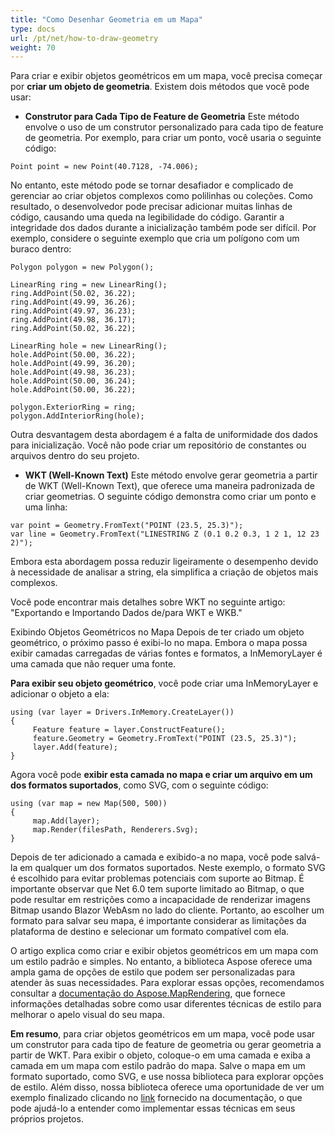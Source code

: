 ```yaml
---
title: "Como Desenhar Geometria em um Mapa"
type: docs
url: /pt/net/how-to-draw-geometry
weight: 70
---
```


Para criar e exibir objetos geométricos em um mapa, você precisa começar por **criar um objeto de geometria**. Existem dois métodos que você pode usar:

- **Construtor para Cada Tipo de Feature de Geometria**
Este método envolve o uso de um construtor personalizado para cada tipo de feature de geometria. Por exemplo, para criar um ponto, você usaria o seguinte código:

```
Point point = new Point(40.7128, -74.006);
```

No entanto, este método pode se tornar desafiador e complicado de gerenciar ao criar objetos complexos como polilinhas ou coleções. Como resultado, o desenvolvedor pode precisar adicionar muitas linhas de código, causando uma queda na legibilidade do código. Garantir a integridade dos dados durante a inicialização também pode ser difícil. Por exemplo, considere o seguinte exemplo que cria um polígono com um buraco dentro:

```
Polygon polygon = new Polygon();

LinearRing ring = new LinearRing();
ring.AddPoint(50.02, 36.22);
ring.AddPoint(49.99, 36.26);
ring.AddPoint(49.97, 36.23);
ring.AddPoint(49.98, 36.17);
ring.AddPoint(50.02, 36.22);

LinearRing hole = new LinearRing();
hole.AddPoint(50.00, 36.22);
hole.AddPoint(49.99, 36.20);
hole.AddPoint(49.98, 36.23);
hole.AddPoint(50.00, 36.24);
hole.AddPoint(50.00, 36.22);

polygon.ExteriorRing = ring;
polygon.AddInteriorRing(hole);
```

Outra desvantagem desta abordagem é a falta de uniformidade dos dados para inicialização. Você não pode criar um repositório de constantes ou arquivos dentro do seu projeto.

- **WKT (Well-Known Text)**
Este método envolve gerar geometria a partir de WKT (Well-Known Text), que oferece uma maneira padronizada de criar geometrias. O seguinte código demonstra como criar um ponto e uma linha:

```
var point = Geometry.FromText("POINT (23.5, 25.3)");
var line = Geometry.FromText("LINESTRING Z (0.1 0.2 0.3, 1 2 1, 12 23 2)");
```

Embora esta abordagem possa reduzir ligeiramente o desempenho devido à necessidade de analisar a string, ela simplifica a criação de objetos mais complexos.

Você pode encontrar mais detalhes sobre WKT no seguinte artigo: "Exportando e Importando Dados de/para WKT e WKB."

Exibindo Objetos Geométricos no Mapa
Depois de ter criado um objeto geométrico, o próximo passo é exibi-lo no mapa. Embora o mapa possa exibir camadas carregadas de várias fontes e formatos, a InMemoryLayer é uma camada que não requer uma fonte.

**Para exibir seu objeto geométrico**, você pode criar uma InMemoryLayer e adicionar o objeto a ela:

```
using (var layer = Drivers.InMemory.CreateLayer())
{
     Feature feature = layer.ConstructFeature();
     feature.Geometry = Geometry.FromText("POINT (23.5, 25.3)");
     layer.Add(feature);
}
```

Agora você pode **exibir esta camada no mapa e criar um arquivo em um dos formatos suportados**, como SVG, com o seguinte código:

```
using (var map = new Map(500, 500))
{
     map.Add(layer);
     map.Render(filesPath, Renderers.Svg);
}
```

Depois de ter adicionado a camada e exibido-a no mapa, você pode salvá-la em qualquer um dos formatos suportados. Neste exemplo, o formato SVG é escolhido para evitar problemas potenciais com suporte ao Bitmap. É importante observar que Net 6.0 tem suporte limitado ao Bitmap, o que pode resultar em restrições como a incapacidade de renderizar imagens Bitmap usando Blazor WebAsm no lado do cliente. Portanto, ao escolher um formato para salvar seu mapa, é importante considerar as limitações da plataforma de destino e selecionar um formato compatível com ela.

O artigo explica como criar e exibir objetos geométricos em um mapa com um estilo padrão e simples. No entanto, a biblioteca Aspose oferece uma ampla gama de opções de estilo que podem ser personalizadas para atender às suas necessidades. Para explorar essas opções, recomendamos consultar a [documentação do Aspose.MapRendering]( https://docs.aspose.com/gis/net/map-rendering/), que fornece informações detalhadas sobre como usar diferentes técnicas de estilo para melhorar o apelo visual do seu mapa.

**Em resumo**, para criar objetos geométricos em um mapa, você pode usar um construtor para cada tipo de feature de geometria ou gerar geometria a partir de WKT. Para exibir o objeto, coloque-o em uma camada e exiba a camada em um mapa com estilo padrão do mapa. Salve o mapa em um formato suportado, como SVG, e use nossa biblioteca para explorar opções de estilo. Além disso, nossa biblioteca oferece uma oportunidade de ver um exemplo finalizado clicando no [link]( https://github.com/aspose-gis/Aspose.GIS-for-.NET/tree/master/Showcases/Geo.Geometry.Viewer) fornecido na documentação, o que pode ajudá-lo a entender como implementar essas técnicas em seus próprios projetos.
